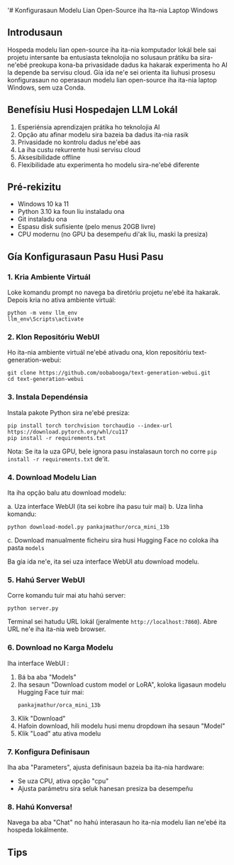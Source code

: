 '# Konfigurasaun Modelu Lian Open-Source iha Ita-nia Laptop Windows

## Introdusaun

Hospeda modelu lian open-source iha ita-nia komputador lokál bele sai projetu intersante ba entusiasta teknolojia no solusaun prátiku ba sira-ne'ebé preokupa kona-ba privasidade dadus ka hakarak experimenta ho AI la depende ba servisu cloud. Gía ida ne'e sei orienta ita liuhusi prosesu konfigurasaun no operasaun modelu lian open-source iha ita-nia laptop Windows, sem uza Conda.

## Benefísiu Husi Hospedajen LLM Lokál

1. Esperiénsia aprendizajen prátika ho teknolojia AI
2. Opção atu afinar modelu sira bazeia ba dadus ita-nia rasik
3. Privasidade no kontrolu dadus ne'ebé aas
4. La iha custu rekurrente husi servisu cloud
5. Aksesibilidade offline
6. Flexibilidade atu experimenta ho modelu sira-ne'ebé diferente

## Pré-rekizitu

- Windows 10 ka 11
- Python 3.10 ka foun liu instaladu ona
- Git instaladu ona
- Espasu disk sufisiente (pelo menus 20GB livre)
- CPU modernu (no GPU ba desempeñu di'ak liu, maski la presiza)

## Gía Konfigurasaun Pasu Husi Pasu

### 1. Kria Ambiente Virtuál

Loke komandu prompt no navega ba diretóriu projetu ne'ebé ita hakarak. Depois kria no ativa ambiente virtuál:

```
python -m venv llm_env
llm_env\Scripts\activate
```

### 2. Klon Repositóriu WebUI

Ho ita-nia ambiente virtuál ne'ebé ativadu ona, klon repositóriu text-generation-webui:

```
git clone https://github.com/oobabooga/text-generation-webui.git
cd text-generation-webui
```

### 3. Instala Dependénsia

Instala pakote Python sira ne'ebé presiza:

```
pip install torch torchvision torchaudio --index-url https://download.pytorch.org/whl/cu117
pip install -r requirements.txt
```

Nota: Se ita la uza GPU, bele ignora pasu instalasaun torch no corre `pip install -r requirements.txt` de'it.

### 4. Download Modelu Lian

Ita iha opção balu atu download modelu:

a. Uza interface WebUI (ita sei kobre iha pasu tuir mai)
b. Uza linha komandu:
   ```
   python download-model.py pankajmathur/orca_mini_13b
   ```
c. Download manualmente ficheiru sira husi Hugging Face no coloka iha pasta `models`

Ba gía ida ne'e, ita sei uza interface WebUI atu download modelu.

### 5. Hahú Server WebUI

Corre komandu tuir mai atu hahú server:

```
python server.py
```

Terminal sei hatudu URL lokál (jeralmente `http://localhost:7860`). Abre URL ne'e iha ita-nia web browser.

### 6. Download no Karga Modelu

Iha interface WebUI :

1. Bá ba aba "Models"
2. Iha sesaun "Download custom model or LoRA", koloka ligasaun modelu Hugging Face tuir mai:
   ```
   pankajmathur/orca_mini_13b
   ```
3. Klik "Download"
4. Hafoin download, hili modelu husi menu dropdown iha sesaun "Model"
5. Klik "Load" atu ativa modelu

### 7. Konfigura Definisaun

Iha aba "Parameters", ajusta definisaun bazeia ba ita-nia hardware:

- Se uza CPU, ativa opção "cpu"
- Ajusta parámetru sira seluk hanesan presiza ba desempeñu

### 8. Hahú Konversa!

Navega ba aba "Chat" no hahú interasaun ho ita-nia modelu lian ne'ebé ita hospeda lokálmente.

## Tips
